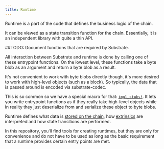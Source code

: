 ```yaml
---
title: Runtime
---
```


Runtime is a part of the code that defines the business logic of the chain.

It can be viewed as a state transition function for the chain. Essentially, it is an independent library with quite a thin API.

##TODO: Document functions that are required by Substrate.

All interaction between Substrate and runtime is done by calling one of these entrypoint functions. On the lowest level, these functions take a byte blob as an argument and return a byte blob as a result.

It's not convenient to work with byte blobs directly though, it's more desired to work with high-level objects (such as a block). So typically, the data that is passed around is encoded via substrate-codec.

This is so common so we have a special macro for that: [`impl_stubs!`](impl_stubs). It lets you write entrypoint functions as if they really take high-level objects while in reality they just deserialize from and serialize these object to byte blobs.

Runtime defines what data is [stored on the chain](decl_storage), how [extrinsics](Extrinsic.md) are interpreted and how state transitions are performed.

In this repository, you'll find tools for creating runtimes, but they are only for convenience and do not have to be used as long as the basic requirement that a runtime provides certain entry points are met.

